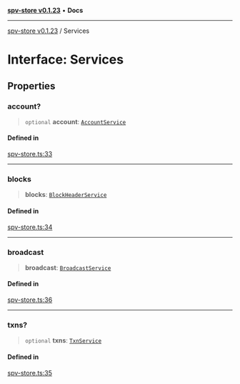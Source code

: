 [**spv-store v0.1.23**](../README.md) • **Docs**

***

[spv-store v0.1.23](../globals.md) / Services

# Interface: Services

## Properties

### account?

> `optional` **account**: [`AccountService`](AccountService.md)

#### Defined in

[spv-store.ts:33](https://github.com/bitcoin-sv/spv-store/blob/63abe80bc44b9b9c7e00ccf1d6227aea5ee85646/src/spv-store.ts#L33)

***

### blocks

> **blocks**: [`BlockHeaderService`](BlockHeaderService.md)

#### Defined in

[spv-store.ts:34](https://github.com/bitcoin-sv/spv-store/blob/63abe80bc44b9b9c7e00ccf1d6227aea5ee85646/src/spv-store.ts#L34)

***

### broadcast

> **broadcast**: [`BroadcastService`](BroadcastService.md)

#### Defined in

[spv-store.ts:36](https://github.com/bitcoin-sv/spv-store/blob/63abe80bc44b9b9c7e00ccf1d6227aea5ee85646/src/spv-store.ts#L36)

***

### txns?

> `optional` **txns**: [`TxnService`](TxnService.md)

#### Defined in

[spv-store.ts:35](https://github.com/bitcoin-sv/spv-store/blob/63abe80bc44b9b9c7e00ccf1d6227aea5ee85646/src/spv-store.ts#L35)
